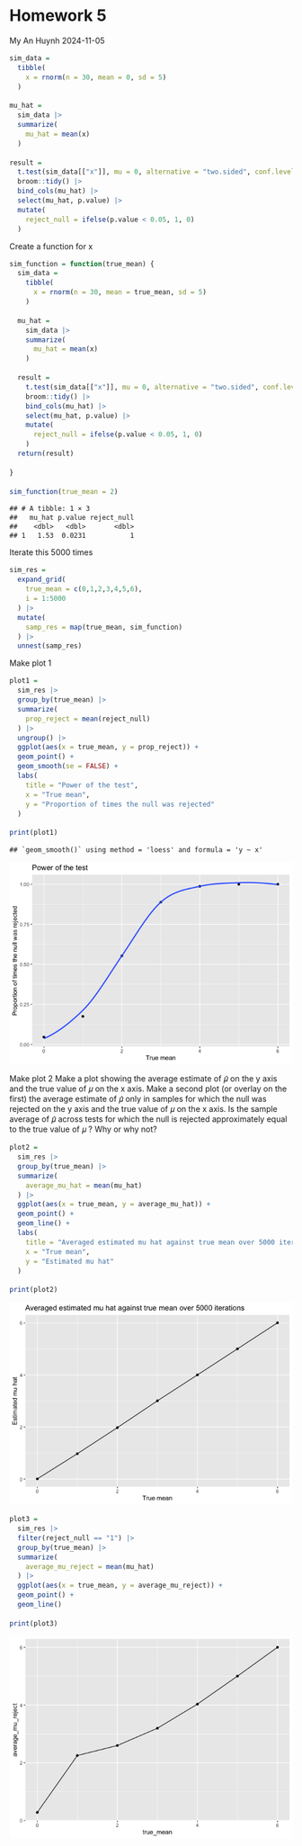 Homework 5
================
My An Huynh
2024-11-05

``` r
sim_data = 
  tibble(
    x = rnorm(n = 30, mean = 0, sd = 5)
  ) 

mu_hat = 
  sim_data |> 
  summarize(
    mu_hat = mean(x)
  )

result = 
  t.test(sim_data[["x"]], mu = 0, alternative = "two.sided", conf.level = 0.95) |> 
  broom::tidy() |> 
  bind_cols(mu_hat) |> 
  select(mu_hat, p.value) |> 
  mutate(
    reject_null = ifelse(p.value < 0.05, 1, 0)
  )
```

Create a function for x

``` r
sim_function = function(true_mean) {
  sim_data = 
    tibble(
      x = rnorm(n = 30, mean = true_mean, sd = 5)
    ) 

  mu_hat = 
    sim_data |> 
    summarize(
      mu_hat = mean(x)
    )

  result = 
    t.test(sim_data[["x"]], mu = 0, alternative = "two.sided", conf.level = 0.95) |> 
    broom::tidy() |> 
    bind_cols(mu_hat) |> 
    select(mu_hat, p.value) |> 
    mutate(
      reject_null = ifelse(p.value < 0.05, 1, 0)
    )
  return(result)
  
}

sim_function(true_mean = 2)
```

    ## # A tibble: 1 × 3
    ##   mu_hat p.value reject_null
    ##    <dbl>   <dbl>       <dbl>
    ## 1   1.53  0.0231           1

Iterate this 5000 times

``` r
sim_res = 
  expand_grid(
    true_mean = c(0,1,2,3,4,5,6),
    i = 1:5000
  ) |> 
  mutate(
    samp_res = map(true_mean, sim_function)
  ) |> 
  unnest(samp_res)
```

Make plot 1

``` r
plot1 = 
  sim_res |> 
  group_by(true_mean) |> 
  summarize(
    prop_reject = mean(reject_null)
  ) |> 
  ungroup() |> 
  ggplot(aes(x = true_mean, y = prop_reject)) + 
  geom_point() +
  geom_smooth(se = FALSE) +
  labs(
    title = "Power of the test",
    x = "True mean",
    y = "Proportion of times the null was rejected"
  )

print(plot1)
```

    ## `geom_smooth()` using method = 'loess' and formula = 'y ~ x'

![](HW3_files/figure-gfm/unnamed-chunk-4-1.png)<!-- -->

Make plot 2 Make a plot showing the average estimate of 𝜇̂ on the y axis
and the true value of 𝜇 on the x axis. Make a second plot (or overlay on
the first) the average estimate of 𝜇̂ only in samples for which the null
was rejected on the y axis and the true value of 𝜇 on the x axis. Is the
sample average of 𝜇̂ across tests for which the null is rejected
approximately equal to the true value of 𝜇 ? Why or why not?

``` r
plot2 =
  sim_res |> 
  group_by(true_mean) |> 
  summarize(
    average_mu_hat = mean(mu_hat)
  ) |> 
  ggplot(aes(x = true_mean, y = average_mu_hat)) +
  geom_point() +
  geom_line() +
  labs(
    title = "Averaged estimated mu hat against true mean over 5000 iterations",
    x = "True mean", 
    y = "Estimated mu hat"
  )

print(plot2)
```

![](HW3_files/figure-gfm/unnamed-chunk-5-1.png)<!-- -->

``` r
plot3 = 
  sim_res |> 
  filter(reject_null == "1") |> 
  group_by(true_mean) |> 
  summarize(
    average_mu_reject = mean(mu_hat)
  ) |> 
  ggplot(aes(x = true_mean, y = average_mu_reject)) +
  geom_point() +
  geom_line()

print(plot3)
```

![](HW3_files/figure-gfm/unnamed-chunk-6-1.png)<!-- -->
